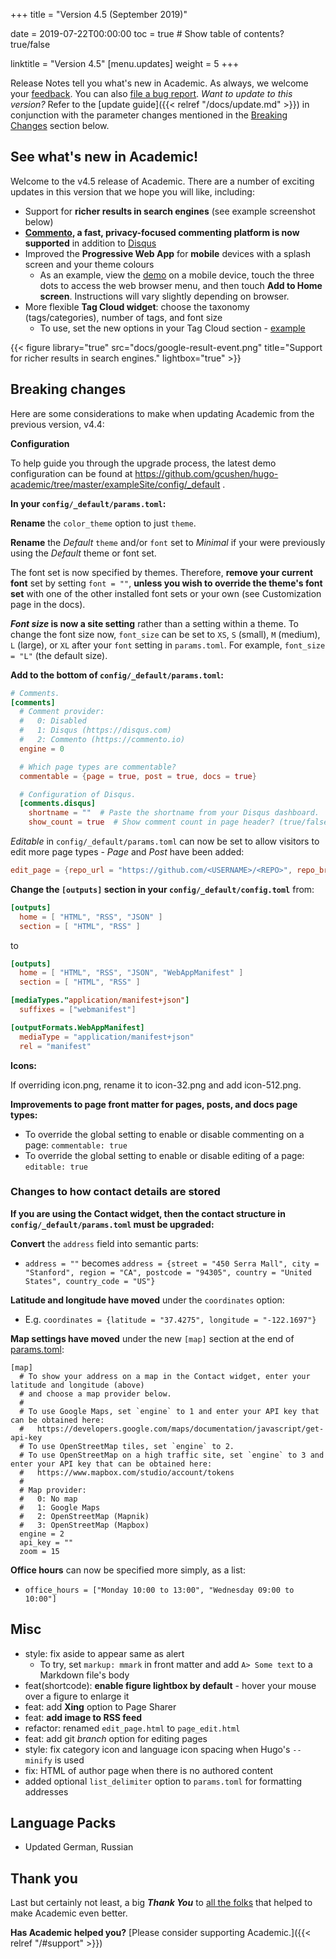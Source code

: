 +++
title = "Version 4.5 (September 2019)"

date = 2019-07-22T00:00:00
toc = true  # Show table of contents? true/false

linktitle = "Version 4.5"
[menu.updates]
  weight = 5
+++

Release Notes tell you what's new in Academic. As always, we welcome your [feedback](https://github.com/gcushen/hugo-academic/issues). You can also [file a bug report](https://github.com/gcushen/hugo-academic/issues). *Want to update to this version?* Refer to the [update guide]({{< relref "/docs/update.md" >}}) in conjunction with the parameter changes mentioned in the [Breaking Changes](#breaking-changes) section below.

## See what's new in Academic!

Welcome to the v4.5 release of Academic. There are a number of exciting updates in this version that we hope you will like, including:

- Support for **richer results in search engines** (see example screenshot below)
- **[Commento](https://commento.io/), a fast, privacy-focused commenting platform is now supported** in addition to [Disqus](https://disqus.com)
- Improved the **Progressive Web App** for **mobile** devices with a splash screen and your theme colours
  - As an example, view the [demo](https://academic-demo.netlify.com/) on a mobile device, touch the three dots to access the web browser menu, and then touch **Add to Home screen**. Instructions will vary slightly depending on browser.
- More flexible **Tag Cloud widget**: choose the taxonomy (tags/categories), number of tags, and font size
  - To use, set the new options in your Tag Cloud section - [example](https://raw.githubusercontent.com/gcushen/hugo-academic/master/exampleSite/content/home/tags.md)

{{< figure library="true" src="docs/google-result-event.png" title="Support for richer results in search engines." lightbox="true" >}}

## Breaking changes

Here are some considerations to make when updating Academic from the previous version, v4.4:

**Configuration**

To help guide you through the upgrade process, the latest demo configuration can be found at https://github.com/gcushen/hugo-academic/tree/master/exampleSite/config/_default .

**In your `config/_default/params.toml`:**

**Rename** the `color_theme` option to just `theme`.

**Rename** the *Default* `theme` and/or `font` set to *Minimal* if your were previously using the *Default* theme or font set.

The font set is now specified by themes. Therefore, **remove your current font** set by setting `font = ""`, **unless you wish to override the theme's font set** with one of the other installed font sets or your own (see Customization page in the docs).

**_Font size_ is now a site setting** rather than a setting within a theme. To change the font size now, `font_size` can be set to `XS`, `S` (small), `M` (medium), `L` (large), or `XL` after your `font` setting in `params.toml`. For example, `font_size = "L"` (the default size).

**Add to the bottom of `config/_default/params.toml`:**

```toml
# Comments.
[comments]
  # Comment provider:
  #   0: Disabled
  #   1: Disqus (https://disqus.com)
  #   2: Commento (https://commento.io)
  engine = 0

  # Which page types are commentable?
  commentable = {page = true, post = true, docs = true}

  # Configuration of Disqus.
  [comments.disqus]
    shortname = ""  # Paste the shortname from your Disqus dashboard.
    show_count = true  # Show comment count in page header? (true/false)
```

*Editable* in `config/_default/params.toml` can now be set to allow visitors to edit more page types - *Page* and *Post* have been added:

```toml
edit_page = {repo_url = "https://github.com/<USERNAME>/<REPO>", repo_branch = "master", editable = {docs = true, page = false, post = false}}
```

**Change the `[outputs]` section in your `config/_default/config.toml`** from:

```toml
[outputs]
  home = [ "HTML", "RSS", "JSON" ]
  section = [ "HTML", "RSS" ]
```

to

```toml
[outputs]
  home = [ "HTML", "RSS", "JSON", "WebAppManifest" ]
  section = [ "HTML", "RSS" ]

[mediaTypes."application/manifest+json"]
  suffixes = ["webmanifest"]

[outputFormats.WebAppManifest]
  mediaType = "application/manifest+json"
  rel = "manifest"
```

**Icons:**

If overriding icon.png, rename it to icon-32.png and add icon-512.png.

**Improvements to page front matter for pages, posts, and docs page types:**

* To override the global setting to enable or disable commenting on a page: `commentable: true` 
* To override the global setting to enable or disable editing of a page: `editable: true` 

### Changes to how contact details are stored

**If you are using the Contact widget, then the contact structure in `config/_default/params.toml` must be upgraded:**

**Convert** the `address` field into semantic parts:

- `address = ""` becomes `address = {street = "450 Serra Mall", city = "Stanford", region = "CA", postcode = "94305", country = "United States", country_code = "US"}`

**Latitude and longitude have moved** under the `coordinates` option:

- E.g. `coordinates = {latitude = "37.4275", longitude = "-122.1697"}`

**Map settings have moved** under the new `[map]` section at the end of [params.toml](https://github.com/gcushen/hugo-academic/tree/master/exampleSite/config/_default/params.toml):

```
[map]
  # To show your address on a map in the Contact widget, enter your latitude and longitude (above)
  # and choose a map provider below.
  #
  # To use Google Maps, set `engine` to 1 and enter your API key that can be obtained here:
  #   https://developers.google.com/maps/documentation/javascript/get-api-key
  # To use OpenStreetMap tiles, set `engine` to 2.
  # To use OpenStreetMap on a high traffic site, set `engine` to 3 and enter your API key that can be obtained here:
  #   https://www.mapbox.com/studio/account/tokens
  #
  # Map provider:
  #   0: No map
  #   1: Google Maps
  #   2: OpenStreetMap (Mapnik)
  #   3: OpenStreetMap (Mapbox)
  engine = 2
  api_key = ""
  zoom = 15
```

**Office hours** can now be specified more simply, as a list:

- `office_hours = ["Monday 10:00 to 13:00", "Wednesday 09:00 to 10:00"]`

## Misc

- style: fix aside to appear same as alert
  - To try, set `markup: mmark` in front matter and add `A> Some text` to a Markdown file's body
- feat(shortcode): **enable figure lightbox by default** - hover your mouse over a figure to enlarge it
- feat: add **Xing** option to Page Sharer
- feat: **add image to RSS feed**
- refactor: renamed `edit_page.html` to `page_edit.html`
- feat: add git _branch_ option for editing pages
- style: fix category icon and language icon spacing when Hugo's `--minify` is used
- fix: HTML of author page when there is no authored content
- added optional `list_delimiter` option to `params.toml` for formatting addresses

## Language Packs

- Updated German, Russian

## Thank you

Last but certainly not least, a big **_Thank You_** to [all the folks](https://github.com/gcushen/hugo-academic/graphs/contributors) that helped to make Academic even better.

**Has Academic helped you?** [Please consider supporting Academic.]({{< relref "/#support" >}})
